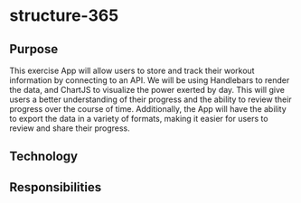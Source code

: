 # structure-365


## Purpose
This exercise App will allow users to store and track their workout information by connecting to an API. We will be using Handlebars to render the data, and ChartJS to visualize the power exerted by day. This will give users a better understanding of their progress and the ability to review their progress over the course of time. Additionally, the App will have the ability to export the data in a variety of formats, making it easier for users to review and share their progress.

## Technology



## Responsibilities



